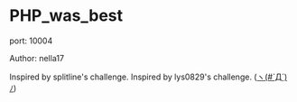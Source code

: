 # PHP_was_best

port: 10004

Author: nella17

Inspired by splitline's challenge.
Inspired by lys0829's challenge. ([ヽ(#`Д´)ﾉ](https://ctftime.org/task/14570))
